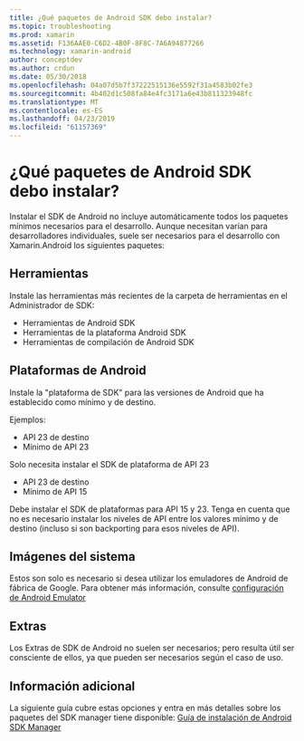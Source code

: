 ```yaml
---
title: ¿Qué paquetes de Android SDK debo instalar?
ms.topic: troubleshooting
ms.prod: xamarin
ms.assetid: F136AAE0-C6D2-4B0F-8F8C-7A6A94877266
ms.technology: xamarin-android
author: conceptdev
ms.author: crdun
ms.date: 05/30/2018
ms.openlocfilehash: 04a07d5b7f37222515136e5592f31a4583b02fe3
ms.sourcegitcommit: 4b402d1c508fa84e4fc3171a6e43b811323948fc
ms.translationtype: MT
ms.contentlocale: es-ES
ms.lasthandoff: 04/23/2019
ms.locfileid: "61157369"
---
```

# <a name="which-android-sdk-packages-should-i-install"></a>¿Qué paquetes de Android SDK debo instalar?

Instalar el SDK de Android no incluye automáticamente todos los paquetes mínimos necesarios para el desarrollo. Aunque necesitan varían para desarrolladores individuales, suele ser necesarios para el desarrollo con Xamarin.Android los siguientes paquetes:

## <a name="tools"></a>Herramientas

Instale las herramientas más recientes de la carpeta de herramientas en el Administrador de SDK:

- Herramientas de Android SDK
- Herramientas de la plataforma Android SDK
- Herramientas de compilación de Android SDK

## <a name="android-platforms"></a>Plataformas de Android

Instale la "plataforma de SDK" para las versiones de Android que ha establecido como mínimo y de destino. 

Ejemplos:

- API 23 de destino
- Mínimo de API 23

Solo necesita instalar el SDK de plataforma de API 23

- API 23 de destino
- Mínimo de API 15

Debe instalar el SDK de plataformas para API 15 y 23. Tenga en cuenta que no es necesario instalar los niveles de API entre los valores mínimo y de destino (incluso si son backporting para esos niveles de API).

## <a name="system-images"></a>Imágenes del sistema

Estos son solo es necesario si desea utilizar los emuladores de Android de fábrica de Google. Para obtener más información, consulte [configuración de Android Emulator](~/android/get-started/installation/android-emulator/index.md)

## <a name="extras"></a>Extras
Los Extras de SDK de Android no suelen ser necesarios; pero resulta útil ser consciente de ellos, ya que pueden ser necesarios según el caso de uso.

## <a name="further-reading"></a>Información adicional
La siguiente guía cubre estas opciones y entra en más detalles sobre los paquetes del SDK manager tiene disponible: [Guía de instalación de Android SDK Manager](http://www.themethodology.net/2015/02/android-sdk-manager-setup-for.html?m=1)

